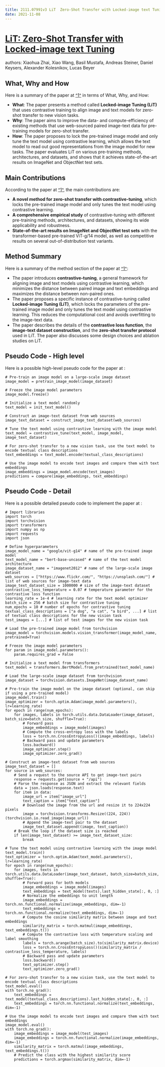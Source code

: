 ```yaml
---
title: 2111.07991v3 LiT  Zero-Shot Transfer with Locked-image text Tuning
date: 2021-11-08
---
```


# [LiT: Zero-Shot Transfer with Locked-image text Tuning](http://arxiv.org/abs/2111.07991v3)

authors: Xiaohua Zhai, Xiao Wang, Basil Mustafa, Andreas Steiner, Daniel Keysers, Alexander Kolesnikov, Lucas Beyer


## What, Why and How

[1]: https://arxiv.org/abs/2111.07991 "[2111.07991] LiT: Zero-Shot Transfer with Locked-image text Tuning"
[2]: https://arxiv.org/pdf/2111.07991v3.pdf "LiT : Zero-Shot Transfer with Locked-image text Tuning - arXiv.org"
[3]: http://export.arxiv.org/abs/1804.07991v3 "[1804.07991v3] Modeling electromagnetics on cylindrical meshes with ..."

Here is a summary of the paper at [^1^][1] in terms of What, Why, and How:

- **What**: The paper presents a method called **Locked-image Tuning (LiT)** that uses contrastive training to align image and text models for zero-shot transfer to new vision tasks.
- **Why**: The paper aims to improve the data- and compute-efficiency of existing methods that use web-sourced paired image-text data for pre-training models for zero-shot transfer.
- **How**: The paper proposes to lock the pre-trained image model and only tune the text model using contrastive learning, which allows the text model to read out good representations from the image model for new tasks. The paper evaluates LiT on various pre-training methods, architectures, and datasets, and shows that it achieves state-of-the-art results on ImageNet and ObjectNet test sets.

## Main Contributions

[1]: https://arxiv.org/abs/2111.07991 "[2111.07991] LiT: Zero-Shot Transfer with Locked-image text Tuning"
[2]: https://arxiv.org/pdf/2111.07991v3.pdf "LiT : Zero-Shot Transfer with Locked-image text Tuning - arXiv.org"
[3]: http://export.arxiv.org/abs/1804.07991v3 "[1804.07991v3] Modeling electromagnetics on cylindrical meshes with ..."

According to the paper at [^1^][1], the main contributions are:

- **A novel method for zero-shot transfer with contrastive-tuning**, which locks the pre-trained image model and only tunes the text model using contrastive learning.
- **A comprehensive empirical study** of contrastive-tuning with different pre-training methods, architectures, and datasets, showing its wide applicability and robustness.
- **State-of-the-art results on ImageNet and ObjectNet test sets** with the transformer-based pre-trained ViT-g/14 model, as well as competitive results on several out-of-distribution test variants.

## Method Summary

[1]: https://arxiv.org/abs/2111.07991 "[2111.07991] LiT: Zero-Shot Transfer with Locked-image text Tuning"
[2]: https://arxiv.org/pdf/2111.07991v3.pdf "LiT : Zero-Shot Transfer with Locked-image text Tuning - arXiv.org"
[3]: http://export.arxiv.org/abs/1804.07991v3 "[1804.07991v3] Modeling electromagnetics on cylindrical meshes with ..."

Here is a summary of the method section of the paper at [^1^][1]:

- The paper introduces **contrastive-tuning**, a general framework for aligning image and text models using contrastive learning, which minimizes the distance between paired image and text embeddings and maximizes the distance between non-paired ones.
- The paper proposes a specific instance of contrastive-tuning called **Locked-image Tuning (LiT)**, which locks the parameters of the pre-trained image model and only tunes the text model using contrastive learning. This reduces the computational cost and avoids overfitting to the image-text data.
- The paper describes the details of the **contrastive loss function**, the **image-text dataset construction**, and the **zero-shot transfer protocol** used in LiT. The paper also discusses some design choices and ablation studies on LiT.

## Pseudo Code - High level

Here is a possible high-level pseudo code for the paper at :

```
# Pre-train an image model on a large-scale image dataset
image_model = pretrain_image_model(image_dataset)

# Freeze the image model parameters
image_model.freeze()

# Initialize a text model randomly
text_model = init_text_model()

# Construct an image-text dataset from web sources
image_text_dataset = construct_image_text_dataset(web_sources)

# Tune the text model using contrastive learning with the image model
text_model = contrastive_tune(text_model, image_model, image_text_dataset)

# For zero-shot transfer to a new vision task, use the text model to encode textual class descriptions
text_embeddings = text_model.encode(textual_class_descriptions)

# Use the image model to encode test images and compare them with text embeddings
image_embeddings = image_model.encode(test_images)
predictions = compare(image_embeddings, text_embeddings)
```

## Pseudo Code - Detail

Here is a possible detailed pseudo code to implement the paper at :

```
# Import libraries
import torch
import torchvision
import transformers
import numpy as np
import requests
import json

# Define hyperparameters
image_model_name = "google/vit-g14" # name of the pre-trained image model
text_model_name = "bert-base-uncased" # name of the text model architecture
image_dataset_name = "imagenet2012" # name of the large-scale image dataset
web_sources = ["https://www.flickr.com/", "https://unsplash.com/"] # list of web sources for image-text data
image_text_dataset_size = 1000000 # size of the image-text dataset
contrastive_loss_temperature = 0.07 # temperature parameter for the contrastive loss function
learning_rate = 1e-4 # learning rate for the text model optimizer
batch_size = 256 # batch size for contrastive tuning
num_epochs = 10 # number of epochs for contrastive tuning
textual_class_descriptions = ["a dog", "a cat", "a bird", ...] # list of textual class descriptions for the new vision task
test_images = [...] # list of test images for the new vision task

# Load the pre-trained image model from torchvision
image_model = torchvision.models.vision_transformer(image_model_name, pretrained=True)

# Freeze the image model parameters
for param in image_model.parameters():
    param.requires_grad = False

# Initialize a text model from transformers
text_model = transformers.BertModel.from_pretrained(text_model_name)

# Load the large-scale image dataset from torchvision
image_dataset = torchvision.datasets.ImageNet(image_dataset_name)

# Pre-train the image model on the image dataset (optional, can skip if using a pre-trained model)
image_model.train()
image_optimizer = torch.optim.Adam(image_model.parameters(), lr=learning_rate)
for epoch in range(num_epochs):
    for images, labels in torch.utils.data.DataLoader(image_dataset, batch_size=batch_size, shuffle=True):
        # Forward pass
        image_embeddings = image_model(images)
        # Compute the cross-entropy loss with the labels
        loss = torch.nn.CrossEntropyLoss()(image_embeddings, labels)
        # Backward pass and update parameters
        loss.backward()
        image_optimizer.step()
        image_optimizer.zero_grad()

# Construct an image-text dataset from web sources
image_text_dataset = []
for source in web_sources:
    # Send a request to the source API to get image-text pairs
    response = requests.get(source + "/api")
    # Parse the response as JSON and extract the relevant fields
    data = json.loads(response.text)
    for item in data:
        image_url = item["image_url"]
        text_caption = item["text_caption"]
        # Download the image from the url and resize it to 224x224 pixels
        image = torchvision.transforms.Resize((224, 224))(torchvision.io.read_image(image_url))
        # Append the image-text pair to the dataset
        image_text_dataset.append((image, text_caption))
    # Break the loop if the dataset size is reached
    if len(image_text_dataset) >= image_text_dataset_size:
        break

# Tune the text model using contrastive learning with the image model
text_model.train()
text_optimizer = torch.optim.Adam(text_model.parameters(), lr=learning_rate)
for epoch in range(num_epochs):
    for images, texts in torch.utils.data.DataLoader(image_text_dataset, batch_size=batch_size, shuffle=True):
        # Forward pass for both models
        image_embeddings = image_model(images)
        text_embeddings = text_model(texts).last_hidden_state[:, 0, :]
        # Normalize the embeddings to unit length
        image_embeddings = torch.nn.functional.normalize(image_embeddings, dim=-1)
        text_embeddings = torch.nn.functional.normalize(text_embeddings, dim=-1)
        # Compute the cosine similarity matrix between image and text embeddings
        similarity_matrix = torch.matmul(image_embeddings, text_embeddings.t())
        # Compute the contrastive loss with temperature scaling and label smoothing
        labels = torch.arange(batch_size).to(similarity_matrix.device)
        loss = torch.nn.CrossEntropyLoss()(similarity_matrix / contrastive_loss_temperature, labels)
        # Backward pass and update parameters
        loss.backward()
        text_optimizer.step()
        text_optimizer.zero_grad()

# For zero-shot transfer to a new vision task, use the text model to encode textual class descriptions
text_model.eval()
with torch.no_grad():
    text_embeddings = text_model(textual_class_descriptions).last_hidden_state[:, 0, :]
    text_embeddings = torch.nn.functional.normalize(text_embeddings, dim=-1)

# Use the image model to encode test images and compare them with text embeddings
image_model.eval()
with torch.no_grad():
    image_embeddings = image_model(test_images)
    image_embeddings = torch.nn.functional.normalize(image_embeddings, dim=-1)
    similarity_matrix = torch.matmul(image_embeddings, text_embeddings.t())
    # Predict the class with the highest similarity score
    predictions = torch.argmax(similarity_matrix, dim=-1)
```